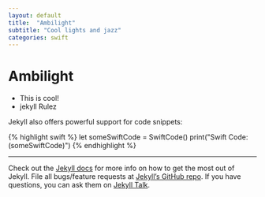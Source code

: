 ```yaml
---
layout: default
title:  "Ambilight"
subtitle: "Cool lights and jazz"
categories: swift
---
```

# Ambilight 



* This is cool!
* jekyll Rulez

Jekyll also offers powerful support for code snippets:

{% highlight swift %}
let someSwiftCode = SwiftCode()
print("Swift Code: \(someSwiftCode)")
{% endhighlight %}
****
Check out the [Jekyll docs][jekyll-docs] for more info on how to get the most out of Jekyll. File all bugs/feature requests at [Jekyll’s GitHub repo][jekyll-gh]. If you have questions, you can ask them on [Jekyll Talk][jekyll-talk].

[jekyll-docs]: https://jekyllrb.com/docs/home
[jekyll-gh]:   https://github.com/jekyll/jekyll
[jekyll-talk]: https://talk.jekyllrb.com/
